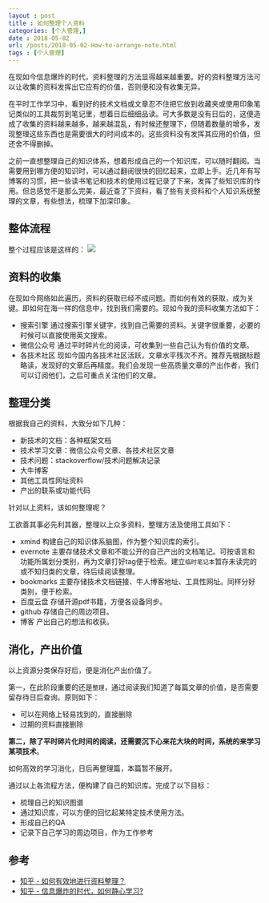 ```yaml
---
layout : post
title : 如何整理个人资料
categories: [个人管理,] 
date : 2018-05-02 
url: /posts/2018-05-02-How-to-arrange-note.html 
tags : [个人管理]
---
```


在现如今信息爆炸的时代，资料整理的方法显得越来越重要。好的资料整理方法可以让收集的资料发挥出它应有的价值，否则便和没有收集无异。

在平时工作学习中，看到好的技术文档或文章忍不住把它放到收藏夹或使用印象笔记类似的工具裁剪到笔记里，想着日后细细品读。可大多数是没有日后的，这便造成了收集的资料越来越多，越来越混乱，有时候还整理下，但随着数量的增多，发现整理这些东西也是需要很大的时间成本的。这些资料没有发挥其应用的价值，但还舍不得删掉。

之前一直想整理自己的知识体系，想着形成自己的一个知识库，可以随时翻阅。当需要用到哪方便的知识时，可以通过翻阅很快的回忆起来，立即上手。近几年有写博客的习惯，把一些读书笔记和技术的使用过程记录了下来，发挥了些知识库的作用。但总感觉不是那么完美，最近查了下资料，看了些有关资料和个人知识系统整理的文章，有些想法，梳理下加深印象。
<!-- more -->
## 整体流程

整个过程应该是这样的：
![](/static/imgs/know.png)

## 资料的收集

在现如今网络如此遍历，资料的获取已经不成问题。而如何有效的获取，成为关键。即如何在海一样的信息中，找到我们需要的。现如今我的资料收集方法如下：

- 搜索引擎 通过搜索引擎关键字，找到自己需要的资料。关键字很重要，必要的时候可以直接使用英文搜索。
- 微信公众号 通过平时碎片化的阅读，可收集到一些自己认为有价值的文章。
- 各技术社区 现如今国内各技术社区活跃，文章水平残次不齐。推荐先根据标题略读，发现好的文章后再精度。我们会发现一些高质量文章的产出作者，我们可以订阅他们，之后可重点关注他们的文章。

## 整理分类

根据我自己的资料，大致分如下几种：

- 新技术的文档：各种框架文档
- 技术学习文章：微信公众号文章、各技术社区文章
- 技术问题：stackoverflow/技术问题解决记录
- 大牛博客
- 其他工具性网址资料
- 产出的联系或功能代码

针对以上资料，该如何整理呢？

工欲善其事必先利其器，整理以上众多资料，整理方法及使用工具如下：

- xmind 构建自己的知识体系脑图，作为整个知识库的索引。
- evernote 主要存储技术文章和不能公开的自己产出的文档笔记。可按语言和功能所属划分类别，再为文章打好tag便于检索。建立`临时笔记本`暂存未读完的或不知归类的文章，待后续阅读整理。
- bookmarks 主要存储技术文档链接、牛人博客地址、工具性网址。同样分好类别，便于检索。
- 百度云盘 存储开源pdf书籍，方便各设备同步。
- github 存储自己的周边项目。
- 博客 产出自己的想法和收获。

## 消化，产出价值

以上资源分类保存好后，便是消化产出价值了。

第一，在此阶段重要的还是`整理`，通过阅读我们知道了每篇文章的价值，是否需要留存待日后查询。原则如下：

- 可以在网络上轻易找到的，直接删除
- 过期的资料直接删除

**第二，除了平时碎片化时间的阅读，还需要沉下心来花大块的时间，系统的来学习某项技术**。

如何高效的学习消化，日后再整理篇，本篇暂不展开。


通过以上各流程方法，便构建了自己的知识库。完成了以下目标：

- 梳理自己的知识图谱
- 通过知识库，可以方便的回忆起某特定技术使用方法。
- 形成自己的QA
- 记录下自己学习的周边项目，作为工作参考


## 参考

- [知乎 - 如何有效地进行资料整理？](https://www.zhihu.com/question/21929143)
- [知乎 - 信息爆炸的时代，如何静心学习?](https://www.zhihu.com/question/36349460)